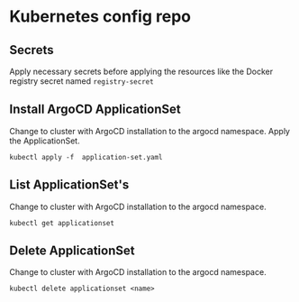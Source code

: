 # Kubernetes config repo


## Secrets 
Apply necessary secrets before applying the resources like the Docker registry secret named `registry-secret`

## Install ArgoCD ApplicationSet
Change to cluster with ArgoCD installation to the argocd namespace. Apply the ApplicationSet.

```
kubectl apply -f  application-set.yaml
```

## List ApplicationSet's
Change to cluster with ArgoCD installation to the argocd namespace.

```
kubectl get applicationset
```

## Delete ApplicationSet
Change to cluster with ArgoCD installation to the argocd namespace.

```
kubectl delete applicationset <name>
```
